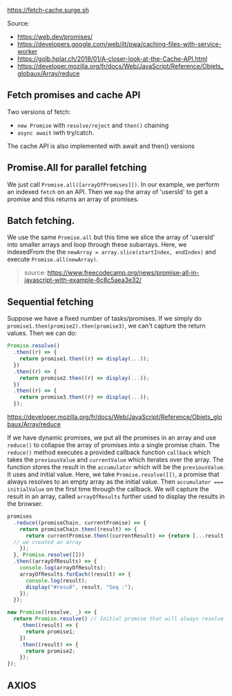 https://fetch-cache.surge.sh

Source:

- https://web.dev/promises/
- https://developers.google.com/web/ilt/pwa/caching-files-with-service-worker
- https://golb.hplar.ch/2018/01/A-closer-look-at-the-Cache-API.html
- https://developer.mozilla.org/fr/docs/Web/JavaScript/Reference/Objets_globaux/Array/reduce

## Fetch promises and cache API

Two versions of fetch:

- `new Promise` with `resolve/reject` and `then()` chaining
- `async await` iwth try/catch.

The cache API is also implemented with await and then() versions

## Promise.All for parallel fetching

We just call `Promise.all([arrayOfPromises]])`. In our example, we perform an indexed `fetch` on an API. Then we `map` the array of 'usersId' to get a promise and this returns an array of promises.

## Batch fetching.

We use the same `Promise.all` but this time we slice the array of 'usersId' into smaller arrays and loop through these subarrays. Here, we indexedFrom the the `newArray = array.slice(startIndex, endIndex)` and execute `Promise.all(newArray)`.

> source: https://www.freecodecamp.org/news/promise-all-in-javascript-with-example-6c8c5aea3e32/

## Sequential fetching

Suppose we have a fixed number of tasks/promises. If we simply do `promise1.then(promise2).then(promise3)`, we can't capture the return values. Then we can do:

```javascript
Promise.resolve()
  .then((r) => {
    return promise1.then((r) => display(...));
  })
  .then((r) => {
    return promise2.then((r) => display(...));
  })
  .then((r) => {
    return promise3.then((r) => display(...));
  });
```

https://developer.mozilla.org/fr/docs/Web/JavaScript/Reference/Objets_globaux/Array/reduce

If we have dynamic promises, we put all the promises in an array and use `reduce()` to collapse the array of promises into a single promise chain.
The `reduce()` method executes a provided callback function `callback` which takes the `previousValue` and `currentValue` which iterates over the array. The function stores the result in the `accumulator` which will be the `previousValue`. It uses and initial value. Here, we take `Promise.resolve([])`, a promise that always resolves to an empty array as the initial value. Then `accumulator === initialValue` on the first time through the callback.
We will capture the result in an array, called `arrayOfResults` further used to display the
results in the browser.

```javascript
promises
  .reduce((promiseChain, currentPromise) => {
    return promiseChain.then((result) => {
      return currentPromise.then((currentResult) => {return [...result, currentResult}]);
  // we created an array
    });
  }, Promise.resolve([]))
  .then((arrayOfResults) => {
    console.log(arrayOfResults);
    arrayOfResults.forEach((result) => {
      console.log(result);
      display("#resu8", result, "Seq :");
    });
  });
```

```javascript
new Promise((resolve, _) => {
  return Promise.resolve() // Initial promise that will always resolve
    .then((result) => {
      return promise1;
    })
    .then((result) => {
      return promise2;
    });
});
```

## AXIOS
